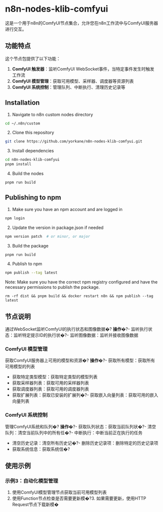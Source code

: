 # n8n-nodes-klib-comfyui

这是一个用于n8n的ComfyUI节点集合，允许您在n8n工作流中与ComfyUI服务器进行交互。

## 功能特点

这个节点包提供了以下功能：

1. **ComfyUI 触发器**：监听ComfyUI WebSocket事件，当特定事件发生时触发工作流
4. **ComfyUI 模型管理**：获取可用模型、采样器、调度器等资源列表
7. **ComfyUI 系统控制**：管理队列、中断执行、清理历史记录等

## Installation

1. Navigate to n8n custom nodes directory
```bash
cd ~/.n8n/custom
```

2. Clone this repository
```bash
git clone https://github.com/yorkane/n8n-nodes-klib-comfyui.git
```

3. Install dependencies
```bash
cd n8n-nodes-klib-comfyui
pnpm install
```

4. Build the nodes
```bash
pnpm run build
```

## Publishing to npm

1. Make sure you have an npm account and are logged in
```bash
npm login
```

2. Update the version in package.json if needed
```bash
npm version patch  # or minor, or major
```

3. Build the package
```bash
pnpm run build
```

4. Publish to npm
```bash
npm publish --tag latest
```

Note: Make sure you have the correct npm registry configured and have the necessary permissions to publish the package.

```
rm -rf dist && pnpm build && docker restart n8n && npm publish --tag latest
```
## 节点说明



通过WebSocket监听ComfyUI的执行状态和图像数据�?
**操作**�?- 监听执行状态：监听特定提示ID的执行状�?- 监听图像数据：监听并接收图像数据

### ComfyUI 模型管理

获取ComfyUI服务器上可用的模型和资源�?
**操作**�?- 获取所有模型：获取所有可用模型的列表
- 获取特定类型模型：获取特定类型的模型列表
- 获取采样器列表：获取可用的采样器列表
- 获取调度器列表：获取可用的调度器列表
- 获取扩展列表：获取已安装的扩展列�?- 获取嵌入向量列表：获取可用的嵌入向量列表

### ComfyUI 系统控制

管理ComfyUI系统和队列�?
**操作**�?- 获取队列状态：获取当前队列状�?- 清空队列：清空当前队列中的所有任�?- 中断执行：中断当前正在执行的任务
- 清空历史记录：清空所有历史记�?- 删除历史记录项：删除特定的历史记录项
- 获取系统信息：获取系统信�?
## 使用示例


### 示例3：自动化模型管理

1. 使用ComfyUI模型管理节点获取当前可用模型列表
2. 使用Function节点检查是否需要更新模�?3. 如果需要更新，使用HTTP Request节点下载新模�
